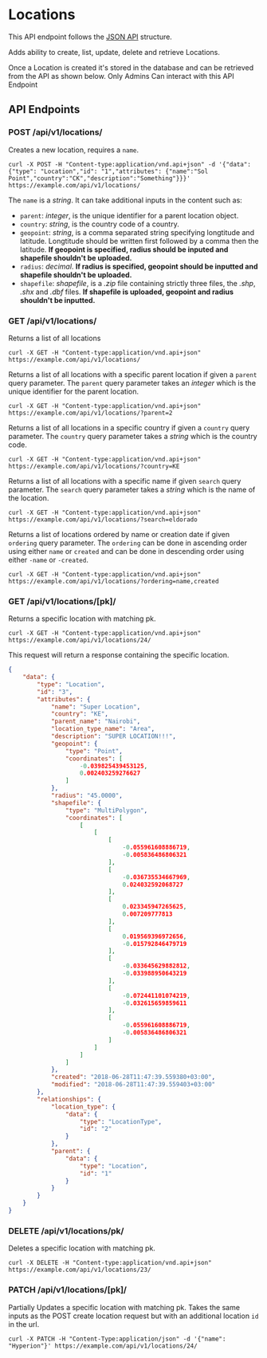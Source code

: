 # Locations

This API endpoint follows the [JSON API](http://jsonapi.org/) structure.

Adds ability to create, list, update, delete and retrieve Locations.

Once a Location is created it's stored in the database and can be retrieved from the API as shown below. Only Admins Can interact with this API Endpoint

## API Endpoints

### POST /api/v1/locations/

Creates a new location, requires a `name`.

```console
curl -X POST -H "Content-type:application/vnd.api+json" -d '{"data": {"type": "Location","id": "1","attributes": {"name":"Sol Point","country":"CK","description":"Something"}}}' https://example.com/api/v1/locations/
```

The `name` is a *string*. It can take additional inputs in the content such as:

- `parent`: *integer*, is the unique identifier for a parent location object.
- `country`: *string*, is the country code of a country.
- `geopoint`: *string*, is a comma separated string specifying longtitude and latitude. Longtitude should be written first followed by a comma then the latitude. **If geopoint is specified, radius should be inputed and shapefile shouldn't be uploaded.**
- `radius`: *decimal*. **If radius is specified, geopoint should be inputted and shapefile shouldn't be uploaded.**
- `shapefile`: *shapefile*, is a *.zip* file containing strictly three files, the *.shp*, *.shx* and *.dbf* files. **If shapefile is uploaded, geopoint and radius shouldn't be inputted.**

### GET /api/v1/locations/

Returns a list of all locations

```console
curl -X GET -H "Content-type:application/vnd.api+json" https://example.com/api/v1/locations/
```

Returns a list of all locations with a specific parent location if given a `parent` query parameter. The `parent` query parameter takes an *integer* which is the unique identifier for the parent location.

```console
curl -X GET -H "Content-type:application/vnd.api+json" https://example.com/api/v1/locations/?parent=2
```

Returns a list of all locations in a specific country if given a `country` query parameter. The `country` query parameter takes a *string* which is the country code.

```console
curl -X GET -H "Content-type:application/vnd.api+json" https://example.com/api/v1/locations/?country=KE
```

Returns a list of all locations with a specific name if given `search` query parameter. The `search` query parameter takes a *string* which is the name of the location.

```console
curl -X GET -H "Content-type:application/vnd.api+json" https://example.com/api/v1/locations/?search=eldorado
```

Returns a list of locations ordered by name or creation date if given `ordering` query parameter. The `ordering` can be done in ascending order using either `name` or `created` and can be done in descending order using either `-name` or `-created`.

```console
curl -X GET -H "Content-type:application/vnd.api+json" https://example.com/api/v1/locations/?ordering=name,created
```

### GET /api/v1/locations/[pk]/

Returns a specific location with matching pk.

```console
curl -X GET -H "Content-type:application/vnd.api+json" https://example.com/api/v1/locations/24/
```

This request will return a response containing the specific location.

```json
{
    "data": {
        "type": "Location",
        "id": "3",
        "attributes": {
            "name": "Super Location",
            "country": "KE",
            "parent_name": "Nairobi",
            "location_type_name": "Area",
            "description": "SUPER LOCATION!!!",
            "geopoint": {
                "type": "Point",
                "coordinates": [
                    -0.039825439453125,
                    0.002403259276627
                ]
            },
            "radius": "45.0000",
            "shapefile": {
                "type": "MultiPolygon",
                "coordinates": [
                    [
                        [
                            [
                                -0.055961608886719,
                                -0.005836486806321
                            ],
                            [
                                -0.036735534667969,
                                0.024032592068727
                            ],
                            [
                                0.023345947265625,
                                0.007209777813
                            ],
                            [
                                0.019569396972656,
                                -0.015792846479719
                            ],
                            [
                                -0.033645629882812,
                                -0.033988950643219
                            ],
                            [
                                -0.072441101074219,
                                -0.032615659859611
                            ],
                            [
                                -0.055961608886719,
                                -0.005836486806321
                            ]
                        ]
                    ]
                ]
            },
            "created": "2018-06-28T11:47:39.559380+03:00",
            "modified": "2018-06-28T11:47:39.559403+03:00"
        },
        "relationships": {
            "location_type": {
                "data": {
                    "type": "LocationType",
                    "id": "2"
                }
            },
            "parent": {
                "data": {
                    "type": "Location",
                    "id": "1"
                }
            }
        }
    }
}
```

### DELETE /api/v1/locations/pk/

Deletes a specific location with matching pk.

```console
curl -X DELETE -H "Content-type:application/vnd.api+json" https://example.com/api/v1/locations/23/
```

### PATCH /api/v1/locations/[pk]/

Partially Updates a specific location with matching pk. Takes the same inputs as the POST create location request but with an additional location `id` in the url.

```console
curl -X PATCH -H "Content-Type:application/json" -d '{"name": "Hyperion"}' https://example.com/api/v1/locations/24/
```
